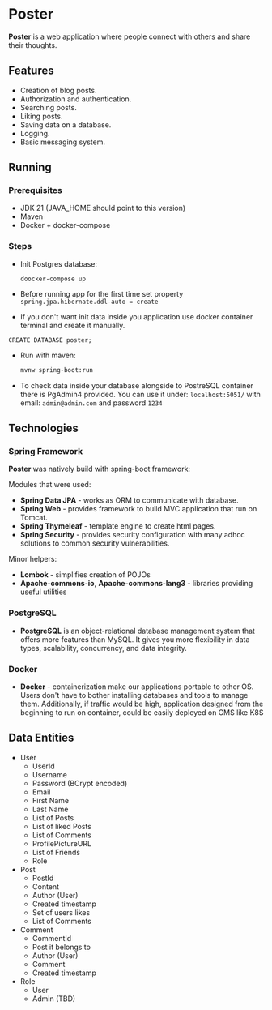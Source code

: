 # Poster

**Poster** is a web application where people connect with others and share their thoughts.

## Features
- Creation of blog posts.
- Authorization and authentication.
- Searching posts.
- Liking posts.
- Saving data on a database.
- Logging.
- Basic messaging system.

## Running

### Prerequisites

- JDK 21 (JAVA_HOME should point to this version)
- Maven
- Docker + docker-compose

### Steps

- Init Postgres database:

    ```shell
  doocker-compose up
    ``` 
- Before running app for the first time set property `spring.jpa.hibernate.ddl-auto = create`
- If you don't want init data inside you application use docker container terminal and create it manually.

```postgresql
CREATE DATABASE poster;
```

- Run with maven:
    ```bash
  mvnw spring-boot:run
    ```

- To check data inside your database alongside to PostreSQL container there is PgAdmin4 provided. You can use it under:
`localhost:5051/` with email: `admin@admin.com` and password `1234` 

## Technologies

### Spring Framework

**Poster** was natively build with spring-boot framework:

Modules that were used:
- **Spring Data JPA** - works as ORM to communicate with database.
- **Spring Web** - provides framework to build MVC application that run on Tomcat.
- **Spring Thymeleaf** - template engine to create html pages.
- **Spring Security** - provides security configuration with many adhoc solutions to common security vulnerabilities.

Minor helpers:
- **Lombok** - simplifies creation of POJOs
- **Apache-commons-io**, **Apache-commons-lang3** - libraries providing useful utilities

### PostgreSQL
-   **PostgreSQL** is an object-relational database management system that offers more features than MySQL. It gives you more 
    flexibility in data types, scalability, concurrency, and data integrity.

### Docker
- **Docker** - containerization make our applications portable to other OS. Users don't have to bother 
    installing databases and tools to manage them. Additionally, if traffic would be high, application designed from the 
    beginning to run on container, could be easily deployed on CMS like K8S

## Data Entities

- User
    - UserId
    - Username
    - Password (BCrypt encoded)
    - Email
    - First Name
    - Last Name
    - List of Posts
    - List of liked Posts
    - List of Comments
    - ProfilePictureURL
    - List of Friends
    - Role
- Post
    - PostId
    - Content
    - Author (User)
    - Created timestamp
    - Set of users likes
    - List of Comments
- Comment
  - CommentId
  - Post it belongs to
  - Author (User)
  - Comment
  - Created timestamp
- Role
  - User
  - Admin (TBD)
